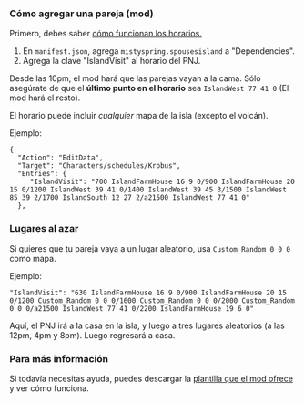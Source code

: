 ### Cómo agregar una pareja (mod)

Primero, debes saber [cómo funcionan los horarios.](https://es.stardewvalleywiki.com/Modding:Datos_de_horarios)


1. En `manifest.json`, agrega `mistyspring.spousesisland` a "Dependencies". 
2. Agrega la clave "IslandVisit" al horario del PNJ.

Desde las 10pm, el mod hará que las parejas vayan a la cama. Sólo asegúrate de que el __último punto en el horario__ sea `IslandWest 77 41 0` (El mod hará el resto).

El horario puede incluir *cualquier* mapa de la isla (excepto el volcán).


Ejemplo:

```
{
  "Action": "EditData",
  "Target": "Characters/schedules/Krobus",
  "Entries": {
     "IslandVisit": "700 IslandFarmHouse 16 9 0/900 IslandFarmHouse 20 15 0/1200 IslandWest 39 41 0/1400 IslandWest 39 45 3/1500 IslandWest 85 39 2/1700 IslandSouth 12 27 2/a21500 IslandWest 77 41 0"
  },
```

### Lugares al azar

Si quieres que tu pareja vaya a un lugar aleatorio, usa `Custom_Random 0 0 0` como mapa.

Ejemplo:
```
"IslandVisit": "630 IslandFarmHouse 16 9 0/900 IslandFarmHouse 20 15 0/1200 Custom_Random 0 0 0/1600 Custom_Random 0 0 0/2000 Custom_Random 0 0 0/a21500 IslandWest 77 41 0/2200 IslandFarmHouse 19 6 0"
```

Aquí, el PNJ irá a la casa en la isla, y luego a tres lugares aleatorios (a las 12pm, 4pm y 8pm). Luego regresará a casa.

### Para más información

Si todavía necesitas ayuda, puedes descargar la [plantilla que el mod ofrece](https://www.nexusmods.com/stardewvalley/mods/11037?tab=files) y ver cómo funciona.
